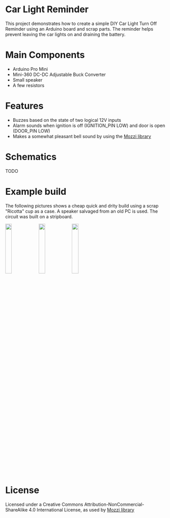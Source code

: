 # Car Light Reminder
This project demonstrates how to create a simple DIY Car Light Turn Off Reminder using an Arduino board and scrap parts. The reminder helps prevent leaving the car lights on and draining the battery. 
# Main Components
- Arduino Pro Mini
- Mini-360 DC-DC Adjustable Buck Converter
- Small speaker
- A few resistors
# Features
- Buzzes based on the state of two logical 12V inputs
- Alarm sounds when ignition is off (IGNITION_PIN LOW) and door is open (DOOR_PIN LOW) 
- Makes a somewhat pleasant bell sound by using the [Mozzi library](https://github.com/sensorium/Mozzi) 
# Schematics
TODO
# Example build
The following pictures shows a cheap quick and drity build using a scrap "Ricotta" cup as a case. A speaker salvaged from an old PC is used. The circuit was built on a stripboard. 


<img src="https://github.com/he-leon/car-light-reminder/assets/22372029/8f4fd831-1296-47d2-a73b-7d6a12056398" width=20% height=20%>
<img src="https://github.com/he-leon/car-light-reminder/assets/22372029/af8670e5-908d-421c-9148-4a8423b006d2" width=20% height=20%>
<img src="https://github.com/he-leon/car-light-reminder/assets/22372029/1686e6d1-49d5-4839-aab4-7c8841654158" width=20% height=20%>


# License
Licensed under a Creative Commons Attribution-NonCommercial-ShareAlike 4.0 International License, as used by [Mozzi library](https://github.com/sensorium/Mozzi#use-and-remix)

